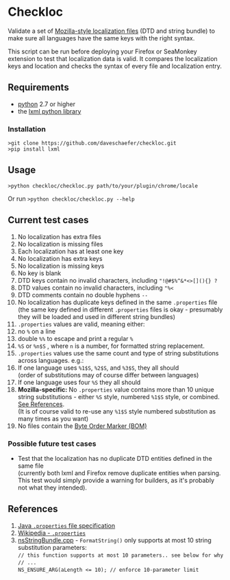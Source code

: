 # Checkloc

Validate a set of [Mozilla-style localization files](https://developer.mozilla.org/en-US/docs/Mozilla/Localization/Localizing_an_extension) (DTD and string bundle) to make sure all languages have the same keys with the right syntax.

This script can be run before deploying your Firefox or SeaMonkey extension to test that localization data is valid. It compares the localization keys and location and checks the syntax of every file and localization entry.


## Requirements

* [python](https://www.python.org/downloads/) 2.7 or higher
* the [lxml python library](http://lxml.de/)

### Installation

```
>git clone https://github.com/daveschaefer/checkloc.git
>pip install lxml
```


## Usage

```>python checkloc/checkloc.py path/to/your/plugin/chrome/locale```

Or run ```>python checkloc/checkloc.py --help```



## Current test cases

1. No localization has extra files
2. No localization is missing files
3. Each localization has at least one key
4. No localization has extra keys
5. No localization is missing keys
6. No key is blank
7. DTD keys contain no invalid characters, including ```"!@#$%^&*<>[](){} ?```
8. DTD values contain no invalid characters, including ```"%<```
9. DTD comments contain no double hyphens ```--```
10. No localization has duplicate keys defined in the same ```.properties``` file  
	(the same key defined in different ```.properties``` files is okay - presumably they will be loaded and used in different string bundles)
11. ```.properties``` values are valid, meaning either:
  1. no ```%``` on a line
  2. double ```%%``` to escape and print a regular ```%```
  3. ```%S``` or ```%n$S``` , where ```n``` is a number, for formatted string replacement.
12. ```.properties``` values use the same count and type of string substitutions across languages. e.g.:
  1. If one language uses ```%1$S```, ```%2$S```, and ```%3$S```, they all should  
  (order of substitutions may of course differ between languages)
  2. If one language uses four ```%S``` they all should
13. **Mozilla-specific:** No ```.properties``` value contains more than 10 unique string substitutions - either ```%S``` style, numbered ```%1$S``` style, or combined. [See References](#max10subs).  
  (It is of course valid to re-use any ```%1$S``` style numbered substitution as many times as you want)
14. No files contain the [Byte Order Marker (BOM)](https://developer.mozilla.org/en-US/docs/Mozilla/Tech/XUL/Tutorial/Property_Files#Escape_non-ASCII_Characters)


### Possible future test cases

* Test that the localization has no duplicate DTD entities defined in the same file  
(currently both lxml and Firefox remove duplicate entities when parsing. This test would simply provide a warning for builders, as it's probably not what they intended).

## References

1. [Java ```.properties``` file specification](http://docs.oracle.com/javase/8/docs/api/java/util/Properties.html)
2. [Wikipedia - ```.properties```](https://en.wikipedia.org/wiki/.properties)
3. <a name="max10subs"></a>[nsStringBundle.cpp](https://mxr.mozilla.org/mozilla-central/source/intl/strres/nsStringBundle.cpp) - ```FormatString()``` only supports at most 10 string substitution parameters:  
	```// this function supports at most 10 parameters.. see below for why```  
	```// ...```  
	```NS_ENSURE_ARG(aLength <= 10); // enforce 10-parameter limit```
